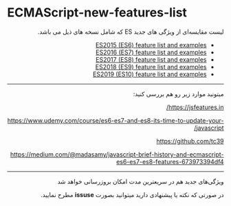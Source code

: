 # ECMAScript-new-features-list

<div dir="rtl" style="text-align:right">
لیست مقایسه‌ای از ویژگی های جدید ES که شامل نسخه های ذیل می باشد.
<div>

* [ES2015 (ES6) feature list and examples](ES2015.MD)
* [ES2016 (ES7) feature list and examples](ES2016.MD)
* [ES2017 (ES8) feature list and examples](ES2017.MD)
* [ES2018 (ES9) feature list and examples](ES2018.MD)
* [ES2019 (ES10) feature list and examples](ES2019.MD)
---

میتونید موارد زیر رو هم بررسی کنید:

<p dir="ltr">

https://jsfeatures.in/

https://www.udemy.com/course/es6-es7-and-es8-its-time-to-update-your-javascript/

https://github.com/tc39

https://medium.com/@madasamy/javascript-brief-history-and-ecmascript-es6-es7-es8-features-673973394df4

</p>

---

ویژگی‌های جدید هم در سریعترین مدت امکان  بروزرسانی خواهد شد

در صورتی که نکته‌ یا پیشنهادی دارید میتوانید بصورت **issuse** مطرح نمایید.
<!--stackedit_data:
eyJoaXN0b3J5IjpbOTA1NDg1NjEsLTQ3OTQzNDY5NV19
-->